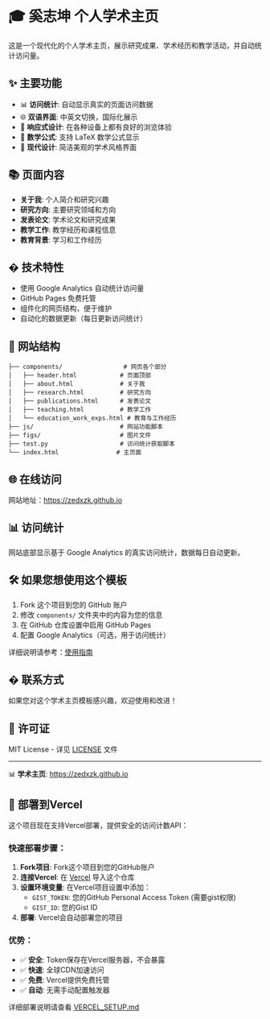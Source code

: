 # 🎓 奚志坤 个人学术主页

这是一个现代化的个人学术主页，展示研究成果、学术经历和教学活动，并自动统计访问量。

## ✨ 主要功能

- 📊 **访问统计**: 自动显示真实的页面访问数据
- 🌐 **双语界面**: 中英文切换，国际化展示
- 📱 **响应式设计**: 在各种设备上都有良好的浏览体验
- 🧮 **数学公式**: 支持 LaTeX 数学公式显示
- 🎨 **现代设计**: 简洁美观的学术风格界面

## 📚 页面内容

- **关于我**: 个人简介和研究兴趣
- **研究方向**: 主要研究领域和方向
- **发表论文**: 学术论文和研究成果
- **教学工作**: 教学经历和课程信息
- **教育背景**: 学习和工作经历

## � 技术特性

- 使用 Google Analytics 自动统计访问量
- GitHub Pages 免费托管
- 组件化的网页结构，便于维护
- 自动化的数据更新（每日更新访问统计）

## 📂 网站结构

```
├── components/                 # 网页各个部分
│   ├── header.html            # 页面顶部
│   ├── about.html             # 关于我
│   ├── research.html          # 研究方向
│   ├── publications.html      # 发表论文
│   ├── teaching.html          # 教学工作
│   └── education_work_exps.html # 教育与工作经历
├── js/                        # 网站功能脚本
├── figs/                      # 图片文件
├── test.py                    # 访问统计获取脚本
└── index.html                # 主页面
```

## 🌐 在线访问

网站地址：https://zedxzk.github.io

## 📊 访问统计

网站底部显示基于 Google Analytics 的真实访问统计，数据每日自动更新。

## 🛠️ 如果您想使用这个模板

1. Fork 这个项目到您的 GitHub 账户
2. 修改 `components/` 文件夹中的内容为您的信息
3. 在 GitHub 仓库设置中启用 GitHub Pages
4. 配置 Google Analytics（可选，用于访问统计）

详细说明请参考：[使用指南](DEPLOY.md)

## � 联系方式

如果您对这个学术主页模板感兴趣，欢迎使用和改进！

## 📄 许可证

MIT License - 详见 [LICENSE](LICENSE) 文件

---

📊 **学术主页**: https://zedxzk.github.io

## 🚀 部署到Vercel

这个项目现在支持Vercel部署，提供安全的访问计数API：

### 快速部署步骤：

1. **Fork项目**: Fork这个项目到您的GitHub账户
2. **连接Vercel**: 在 [Vercel](https://vercel.com) 导入这个仓库
3. **设置环境变量**: 在Vercel项目设置中添加：
   - `GIST_TOKEN`: 您的GitHub Personal Access Token (需要gist权限)
   - `GIST_ID`: 您的Gist ID
4. **部署**: Vercel会自动部署您的项目

### 优势：
- ✅ **安全**: Token保存在Vercel服务器，不会暴露
- ✅ **快速**: 全球CDN加速访问
- ✅ **免费**: Vercel提供免费托管
- ✅ **自动**: 无需手动配置触发器

详细部署说明请查看 [VERCEL_SETUP.md](VERCEL_SETUP.md)

